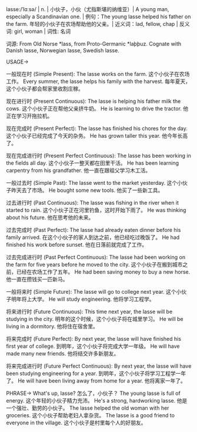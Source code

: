 lasse:/ˈlɑːsə/ | n. | 小伙子，小伙（尤指斯堪的纳维亚）| A young man, especially a Scandinavian one. |  例句：The young lasse helped his father on the farm.  年轻的小伙子在农场帮助他的父亲。| 近义词：lad, fellow, chap | 反义词: girl, woman | 词性: 名词

词源: From Old Norse *lass, from Proto-Germanic *laþþuz. Cognate with Danish lasse, Norwegian lasse, Swedish lasse.


USAGE->

一般现在时 (Simple Present):
The lasse works on the farm.  这个小伙子在农场工作。
Every summer, the lasse helps his family with the harvest. 每年夏天，这个小伙子都会帮家里收割庄稼。

现在进行时 (Present Continuous):
The lasse is helping his father milk the cows. 这个小伙子正在帮他父亲挤牛奶。
He is learning to drive the tractor. 他正在学习开拖拉机。


现在完成时 (Present Perfect):
The lasse has finished his chores for the day.  这个小伙子已经完成了今天的杂务。
He has grown taller this year. 他今年长高了。

现在完成进行时 (Present Perfect Continuous):
The lasse has been working in the fields all day. 这个小伙子一整天都在田里干活。
He has been learning carpentry from his grandfather.  他一直在跟祖父学习木工活。

一般过去时 (Simple Past):
The lasse went to the market yesterday.  这个小伙子昨天去了市场。
He bought some new tools. 他买了一些新工具。


过去进行时 (Past Continuous):
The lasse was fishing in the river when it started to rain.  这个小伙子正在河里钓鱼，这时开始下雨了。
He was thinking about his future. 他在思考他的未来。


过去完成时 (Past Perfect):
The lasse had already eaten dinner before his family arrived.  在这个小伙子的家人到达之前，他已经吃过晚饭了。
He had finished his work before sunset. 他在日落前就完成了工作。

过去完成进行时 (Past Perfect Continuous):
The lasse had been working on the farm for five years before he moved to the city. 这个小伙子在搬到城市之前，已经在农场工作了五年。
He had been saving money to buy a new horse. 他一直在攒钱买一匹新马。


一般将来时 (Simple Future):
The lasse will go to college next year.  这个小伙子明年将上大学。
He will study engineering. 他将学习工程学。


将来进行时 (Future Continuous):
This time next year, the lasse will be studying in the city.  明年的这个时候，这个小伙子将在城里学习。
He will be living in a dormitory. 他将住在宿舍里。

将来完成时 (Future Perfect):
By next year, the lasse will have finished his first year of college.  到明年，这个小伙子将完成大学一年级。
He will have made many new friends. 他将结交许多新朋友。

将来完成进行时 (Future Perfect Continuous):
By next year, the lasse will have been studying engineering for a year.  到明年，这个小伙子将学习工程学一年了。
He will have been living away from home for a year. 他将离家一年了。


PHRASE->
What's up, lasse?  怎么了，小伙子？
The young lasse is full of energy.  这个年轻的小伙子精力充沛。
He's a strong, hardworking lasse.  他是一个强壮、勤劳的小伙子。
The lasse helped the old woman with her groceries.  这个小伙子帮助老妇人拿杂货。
The lasse is a good friend to everyone in the village.  这个小伙子是村里每个人的好朋友。
